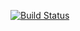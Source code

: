 [![Build Status](https://xplaceholderci.gugagaga.fun/buildStatus/icon?job=xplaceholder/report-producer/draft)](https://xplaceholderci.gugagaga.fun/job/xplaceholder/job/report-producer/job/draft/)